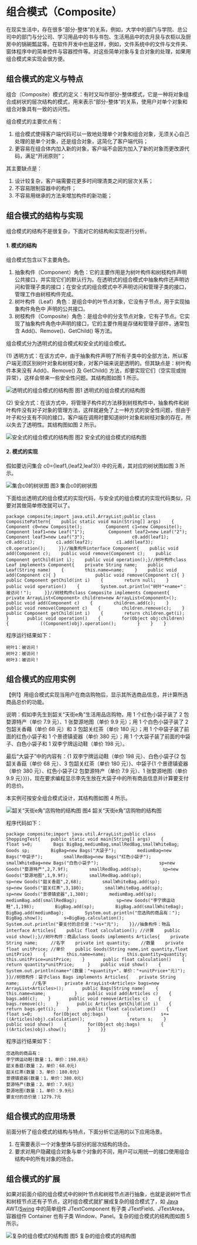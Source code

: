 # 组合模式（Composite）

在现实生活中，存在很多“部分-整体”的关系，例如，大学中的部门与学院、总公司中的部门与分公司、学习用品中的书与书包、生活用品中的衣月艮与衣柜以及厨房中的锅碗瓢盆等。在软件开发中也是这样，例如，文件系统中的文件与文件夹、窗体程序中的简单控件与容器控件等。对这些简单对象与复合对象的处理，如果用组合模式来实现会很方便。

## 组合模式的定义与特点

组合（Composite）模式的定义：有时又叫作部分-整体模式，它是一种将对象组合成树状的层次结构的模式，用来表示“部分-整体”的关系，使用户对单个对象和组合对象具有一致的访问性。

组合模式的主要优点有：

1. 组合模式使得客户端代码可以一致地处理单个对象和组合对象，无须关心自己处理的是单个对象，还是组合对象，这简化了客户端代码；
2. 更容易在组合体内加入新的对象，客户端不会因为加入了新的对象而更改源代码，满足“开闭原则”；


其主要缺点是：

1. 设计较复杂，客户端需要花更多时间理清类之间的层次关系；
2. 不容易限制容器中的构件；
3. 不容易用继承的方法来增加构件的新功能；

## 组合模式的结构与实现

组合模式的结构不是很复杂，下面对它的结构和实现进行分析。

#### 1. 模式的结构

组合模式包含以下主要角色。

1. 抽象构件（Component）角色：它的主要作用是为树叶构件和树枝构件声明公共接口，并实现它们的默认行为。在透明式的组合模式中抽象构件还声明访问和管理子类的接口；在安全式的组合模式中不声明访问和管理子类的接口，管理工作由树枝构件完成。
2. 树叶构件（Leaf）角色：是组合中的叶节点对象，它没有子节点，用于实现抽象构件角色中 声明的公共接口。
3. 树枝构件（Composite）角色：是组合中的分支节点对象，它有子节点。它实现了抽象构件角色中声明的接口，它的主要作用是存储和管理子部件，通常包含 Add()、Remove()、GetChild() 等方法。


组合模式分为透明式的组合模式和安全式的组合模式。

(1) 透明方式：在该方式中，由于抽象构件声明了所有子类中的全部方法，所以客户端无须区别树叶对象和树枝对象，对客户端来说是透明的。但其缺点是：树叶构件本来没有 Add()、Remove() 及 GetChild() 方法，却要实现它们（空实现或抛异常），这样会带来一些安全性问题。其结构图如图 1 所示。



![透明式的组合模式的结构图](http://c.biancheng.net/uploads/allimg/181115/3-1Q1151G62L17.gif)
图1 透明式的组合模式的结构图


(2) 安全方式：在该方式中，将管理子构件的方法移到树枝构件中，抽象构件和树叶构件没有对子对象的管理方法，这样就避免了上一种方式的安全性问题，但由于叶子和分支有不同的接口，客户端在调用时要知道树叶对象和树枝对象的存在，所以失去了透明性。其结构图如图 2 所示。



![安全式的组合模式的结构图](http://c.biancheng.net/uploads/allimg/181115/3-1Q1151GF5221.gif)
图2 安全式的组合模式的结构图

#### 2. 模式的实现

假如要访问集合 c0={leaf1,{leaf2,leaf3}} 中的元素，其对应的树状图如图 3 所示。



![集合c0的树状图](http://c.biancheng.net/uploads/allimg/181115/3-1Q1151GUH32.gif)
图3 集合c0的树状图


下面给出透明式的组合模式的实现代码，与安全式的组合模式的实现代码类似，只要对其做简单修改就可以了。

```
package composite;import java.util.ArrayList;public class CompositePattern{    public static void main(String[] args)    {        Component c0=new Composite();         Component c1=new Composite();         Component leaf1=new Leaf("1");         Component leaf2=new Leaf("2");         Component leaf3=new Leaf("3");                  c0.add(leaf1);         c0.add(c1);        c1.add(leaf2);         c1.add(leaf3);                  c0.operation();     }}//抽象构件interface Component{    public void add(Component c);    public void remove(Component c);    public Component getChild(int i);    public void operation();}//树叶构件class Leaf implements Component{    private String name;    public Leaf(String name)    {        this.name=name;    }    public void add(Component c){ }               public void remove(Component c){ }       public Component getChild(int i)    {        return null;    }       public void operation()    {        System.out.println("树叶"+name+"：被访问！");     }}//树枝构件class Composite implements Component{    private ArrayList<Component> children=new ArrayList<Component>();       public void add(Component c)    {        children.add(c);    }       public void remove(Component c)    {        children.remove(c);    }       public Component getChild(int i)    {        return children.get(i);    }       public void operation()    {        for(Object obj:children)        {            ((Component)obj).operation();        }    }    }
```


程序运行结果如下：

```
树叶1：被访问！
树叶2：被访问！
树叶3：被访问！
```

## 组合模式的应用实例

【例1】用组合模式实现当用户在商店购物后，显示其所选商品信息，并计算所选商品总价的功能。

说明：假如李先生到韶关“天街e角”生活用品店购物，用 1 个红色小袋子装了 2 包婺源特产（单价 7.9 元）、1 张婺源地图（单价 9.9 元）；用 1 个白色小袋子装了 2 包韶关香藉（单价 68 元）和 3 包韶关红茶（单价 180 元）；用 1 个中袋子装了前面的红色小袋子和 1 个景德镇瓷器（单价 380 元）；用 1 个大袋子装了前面的中袋子、白色小袋子和 1 双李宁牌运动鞋（单价 198 元）。

最后“大袋子”中的内容有：{1 双李宁牌运动鞋（单价 198 元）、白色小袋子{2 包韶关香菇（单价 68 元）、3 包韶关红茶（单价 180 元）}、中袋子{1 个景德镇瓷器（单价 380 元）、红色小袋子{2 包婺源特产（单价 7.9 元）、1 张婺源地图（单价 9.9 元）}}}，现在要求编程显示李先生放在大袋子中的所有商品信息并计算要支付的总价。

本实例可按安全组合模式设计，其结构图如图 4 所示。



![韶关“天街e角”店购物的结构图](http://c.biancheng.net/uploads/allimg/181115/3-1Q1151G924356.gif)
图4 韶关“天街e角”店购物的结构图


程序代码如下：

```
package composite;import java.util.ArrayList;public class ShoppingTest{    public static void main(String[] args)    {        float s=0;        Bags BigBag,mediumBag,smallRedBag,smallWhiteBag;        Goods sp;        BigBag=new Bags("大袋子");        mediumBag=new Bags("中袋子");        smallRedBag=new Bags("红色小袋子");        smallWhiteBag=new Bags("白色小袋子");                       sp=new Goods("婺源特产",2,7.9f);        smallRedBag.add(sp);        sp=new Goods("婺源地图",1,9.9f);        smallRedBag.add(sp);               sp=new Goods("韶关香菇",2,68);        smallWhiteBag.add(sp);        sp=new Goods("韶关红茶",3,180);        smallWhiteBag.add(sp);               sp=new Goods("景德镇瓷器",1,380);        mediumBag.add(sp);        mediumBag.add(smallRedBag);               sp=new Goods("李宁牌运动鞋",1,198);        BigBag.add(sp);        BigBag.add(smallWhiteBag);        BigBag.add(mediumBag);        System.out.println("您选购的商品有：");        BigBag.show();        s=BigBag.calculation();               System.out.println("要支付的总价是："+s+"元");    }}//抽象构件：物品interface Articles{    public float calculation(); //计算    public void show();}//树叶构件：商品class Goods implements Articles{    private String name;     //名字    private int quantity;    //数量    private float unitPrice; //单价    public Goods(String name,int quantity,float unitPrice)    {        this.name=name;        this.quantity=quantity;        this.unitPrice=unitPrice;    }       public float calculation()    {        return quantity*unitPrice;     }    public void show()    {        System.out.println(name+"(数量："+quantity+"，单价："+unitPrice+"元)");    }}//树枝构件：袋子class Bags implements Articles{    private String name;     //名字       private ArrayList<Articles> bags=new ArrayList<Articles>();       public Bags(String name)    {        this.name=name;           }    public void add(Articles c)    {        bags.add(c);    }       public void remove(Articles c)    {        bags.remove(c);    }       public Articles getChild(int i)    {        return bags.get(i);    }       public float calculation()    {        float s=0;        for(Object obj:bags)        {            s+=((Articles)obj).calculation();        }        return s;    }    public void show()    {        for(Object obj:bags)        {            ((Articles)obj).show();        }    }}
```


程序运行结果如下：

```
您选购的商品有：
李宁牌运动鞋(数量：1，单价：198.0元)
韶关香菇(数量：2，单价：68.0元)
韶关红茶(数量：3，单价：180.0元)
景德镇瓷器(数量：1，单价：380.0元)
婺源特产(数量：2，单价：7.9元)
婺源地图(数量：1，单价：9.9元)
要支付的总价是：1279.7元
```

## 组合模式的应用场景

前面分析了组合模式的结构与特点，下面分析它适用的以下应用场景。

1. 在需要表示一个对象整体与部分的层次结构的场合。
2. 要求对用户隐藏组合对象与单个对象的不同，用户可以用统一的接口使用组合结构中的所有对象的场合。

## 组合模式的扩展

如果对前面介绍的组合模式中的树叶节点和树枝节点进行抽象，也就是说树叶节点和树枝节点还有子节点，这时组合模式就扩展成复杂的组合模式了，如 [Java](http://c.biancheng.net/java/) AWT/[Swing](http://c.biancheng.net/swing/) 中的简单组件 JTextComponent 有子类 JTextField、JTextArea，容器组件 Container 也有子类 Window、Panel。复杂的组合模式的结构图如图 5 所示。



![复杂的组合模式的结构图](http://c.biancheng.net/uploads/allimg/181115/3-1Q1151H632613.gif)
图5 复杂的组合模式的结构图